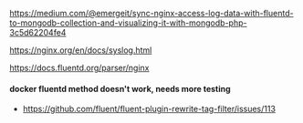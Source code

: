 https://medium.com/@emergeit/sync-nginx-access-log-data-with-fluentd-to-mongodb-collection-and-visualizing-it-with-mongodb-php-3c5d62204fe4

https://nginx.org/en/docs/syslog.html

https://docs.fluentd.org/parser/nginx 

#### docker fluentd method doesn't work, needs more testing

- https://github.com/fluent/fluent-plugin-rewrite-tag-filter/issues/113

